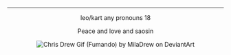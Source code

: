 ---
<p align="center">
leo/kart any pronouns 18
<p align="center">
Peace and love and saosin
<p align="center">
<img src="https://images-wixmp-ed30a86b8c4ca887773594c2.wixmp.com/f/c53f36df-39b2-4058-ab7e-8fad705db91f/d4u0rpz-de1af93f-af09-4c2b-af84-d48e87aebeef.gif?token=eyJ0eXAiOiJKV1QiLCJhbGciOiJIUzI1NiJ9.eyJzdWIiOiJ1cm46YXBwOjdlMGQxODg5ODIyNjQzNzNhNWYwZDQxNWVhMGQyNmUwIiwiaXNzIjoidXJuOmFwcDo3ZTBkMTg4OTgyMjY0MzczYTVmMGQ0MTVlYTBkMjZlMCIsIm9iaiI6W1t7InBhdGgiOiJcL2ZcL2M1M2YzNmRmLTM5YjItNDA1OC1hYjdlLThmYWQ3MDVkYjkxZlwvZDR1MHJwei1kZTFhZjkzZi1hZjA5LTRjMmItYWY4NC1kNDhlODdhZWJlZWYuZ2lmIn1dXSwiYXVkIjpbInVybjpzZXJ2aWNlOmZpbGUuZG93bmxvYWQiXX0.0OZhc2VHkt0ECrgGVe-tfWQoDLS0zJXdYrVMiU0keHA" alt="Chris Drew Gif (Fumando) by MilaDrew on DeviantArt"/>

